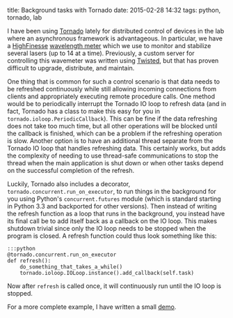 title: Background tasks with Tornado
date: 2015-02-28 14:32
tags: python, tornado, lab

I have been using [Tornado][] lately for distributed control of
devices in the lab where an asynchronous framework is advantageous. In
particular, we have a [HighFinesse][] [wavelength meter][wavemeter]
which we use to monitor and stabilize several lasers (up to 14 at a
time). Previously, a custom server for controlling this wavemeter was
written using [Twisted][], but that has proven difficult to upgrade,
distribute, and maintain.

One thing that is common for such a control scenario is that data
needs to be refreshed continuously while still allowing incoming
connections from clients and appropriately executing remote procedure
calls. One method would be to periodically interrupt the Tornado IO
loop to refresh data (and in fact, Tornado has a class to make this
easy for you in `tornado.ioloop.PeriodicCallback`). This can be fine
if the data refreshing does not take too much time, but all other
operations will be blocked until the callback is finished, which can
be a problem if the refreshing operation is slow. Another option is to
have an additional thread separate from the Tornado IO loop that
handles refreshing data. This certainly works, but adds the complexity
of needing to use thread-safe communications to stop the thread when
the main application is shut down or when other tasks depend on the
successful completion of the refresh.

Luckily, Tornado also includes a decorator,
`tornado.concurrent.run_on_executor`, to run things in the background
for you using Python's `concurrent.futures` module (which is standard
starting in Python 3.3 and backported for other versions). Then
instead of writing the refresh function as a loop that runs in the
background, you instead have its final call be to add itself back as a
callback on the IO loop. This makes shutdown trivial since only the IO
loop needs to be stopped when the program is closed. A refresh
function could thus look something like this:

	:::python
	@tornado.concurrent.run_on_executor
	def refresh():
	    do_something_that_takes_a_while()
		tornado.ioloop.IOLoop.instance().add_callback(self.task)

Now after `refresh` is called once, it will continuously run until the
IO loop is stopped.

For a more complete example, I have written a small [demo][].

[Tornado]: http://www.tornadoweb.org/en/stable/
[HighFinesse]: http://www.highfinesse.com/
[wavemeter]: http://www.highfinesse.com/en/wavelengthmeter/
[Twisted]: https://twistedmatrix.com/trac/
[demo]: https://gist.github.com/mivade/421c427db75c8c5fa1d1
